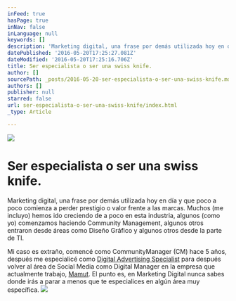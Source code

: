 ```yaml
---
inFeed: true
hasPage: true
inNav: false
inLanguage: null
keywords: []
description: 'Marketing digital, una frase por demás utilizada hoy en día y que poco a poco comienza a perder prestigio o valor frente a las marcas. Muchos (me incluyo) hemos ido creciendo de a poco en esta industria, algunos (como yo) comenzamos haciendo Community Management, algunos otros entraron desde áreas como Diseño Gráfico y algunos otros desde la parte de TI.'
datePublished: '2016-05-20T17:25:27.081Z'
dateModified: '2016-05-20T17:25:16.706Z'
title: Ser especialista o ser una swiss knife.
author: []
sourcePath: _posts/2016-05-20-ser-especialista-o-ser-una-swiss-knife.md
authors: []
publisher: null
starred: false
url: ser-especialista-o-ser-una-swiss-knife/index.html
_type: Article

---
```

![](https://the-grid-user-content.s3-us-west-2.amazonaws.com/e5cdac05-7f12-4af8-8a65-2d13501c6704.jpg)

# Ser especialista o ser una swiss knife.

Marketing digital, una frase por demás utilizada hoy en día y que poco a poco comienza a perder prestigio o valor frente a las marcas. Muchos (me incluyo) hemos ido creciendo de a poco en esta industria, algunos (como yo) comenzamos haciendo Community Management, algunos otros entraron desde áreas como Diseño Gráfico y algunos otros desde la parte de TI.

Mi caso es extraño, comencé como Community[][0]Manager (CM) hace 5 años, después me especialicé como [Digital Advertising Specialist][1] para después volver al área de Social Media como Digital Manager en la empresa que actualmente trabajo, [Mamut][2]. El punto es, en Marketing Digital nunca sabes donde irás a parar a menos que te especialices en algún área muy específica.
![](https://the-grid-user-content.s3-us-west-2.amazonaws.com/f4ccea9f-b38b-4adb-b5d9-a021fdb19b82.jpg)

[0]: null
[1]: http://abacodigital.com/
[2]: http://www.el-mamut.com/